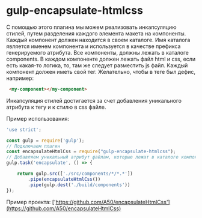 # gulp-encapsulate-htmlcss
С помощью этого плагина мы можем реализовать инкапсуляцию стилей, путем разделения каждого элемента макета на компоненты.
Каждый компонент должен находится в своем каталоге. Имя каталога является именем компонента и используется в качестве префикса генерируемого атрибута. Все компоненты, должны лежать в каталоге components. 
В каждом компоненте должен лежать файл html и css, если есть какая-то логика, то, там же следует разместить js файл. 
Каждый компонент должен иметь свой тег. Желательно, чтобы в теге был дефис, например:
```html
 <my-component></my-component>  
```
Инкапсуляция стилей достигается за счет добавления уникального атрибута к тегу и к стилю в css файле. 

Пример использования:

```javascript
'use strict';

const gulp = require('gulp');
// Подключаем плагин
const encapsulateHtmlCss = require("gulp-encapsulate-htmlcss");
// Добавляем уникальный атрибут файлам, которые лежат в каталоге компонента
gulp.task('encapsulate', () => {

    return gulp.src(['./src/components/*/*.*'])
        .pipe(encapsulateHtmlCss())
        .pipe(gulp.dest('./build/components'))
});


```
Пример проекта:
['https://github.com/A50/encapsulateHtmlCss'](https://github.com/A50/encapsulateHtmlCss)